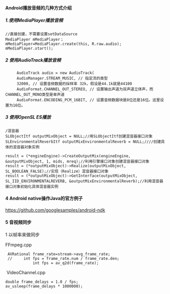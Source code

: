 #### Android播放音频的几种方式介绍

##### 1.使用MediaPlayer播放音频

```
//直接创建，不需要设置setDataSource
MediaPlayer mMediaPlayer；
mMediaPlayer=MediaPlayer.create(this, R.raw.audio); 
mMediaPlayer.start();
```



##### 2 使用AudioTrack播放音频

```
	 AudioTrack audio = new AudioTrack(
     AudioManager.STREAM_MUSIC, // 指定流的类型
     32000, // 设置音频数据的採样率 32k，假设是44.1k就是44100
     AudioFormat.CHANNEL_OUT_STEREO, // 设置输出声道为双声道立体声，而CHANNEL_OUT_MONO类型是单声道
     AudioFormat.ENCODING_PCM_16BIT, // 设置音频数据块是8位还是16位。这里设置为16位。
```

##### 3 使用OpenSL ES播放

```
/混音器
SLObjectItf outputMixObject = NULL;//用SLObjectItf创建混音器接口对象
SLEnvironmentalReverbItf outputMixEnvironmentalReverb = NULL;////创建具体的混音器对象实例
 
result = (*engineEngine)->CreateOutputMix(engineEngine, &outputMixObject, 1, mids, mreq);//利用引擎接口对象创建混音器接口对象
result = (*outputMixObject)->Realize(outputMixObject, SL_BOOLEAN_FALSE);//实现（Realize）混音器接口对象
result = (*outputMixObject)->GetInterface(outputMixObject, SL_IID_ENVIRONMENTALREVERB, &outputMixEnvironmentalReverb);//利用混音器接口对象初始化具体混音器实例
```

#### 4 Android native操作Java的官方例子

<https://github.com/googlesamples/android-ndk>





#### 5 音视频同步



1  以帧率来做同步

FFmpeg.cpp

```
 AVRational frame_rate=stream->avg_frame_rate;
 //     int fps = frame_rate.num / frame_rate.den;
            int fps = av_q2d(frame_rate);
```

​	VideoChannel.cpp

```
double frame_delays = 1.0 / fps;
av_usleep(frame_delays * 1000000);
```